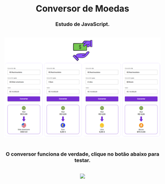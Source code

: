 <h1 align="center">
  Conversor de Moedas</h1>
<h3 align="center">Estudo de JavaScript.</h3>
<br>

<div align="center">
  <img width="600px" src="https://github.com/feliperyo/conversor-de-moedas/blob/master/assets/allCurrency.png?raw=true"/>
</div>

<br>
<h3 align="center">O conversor funciona de verdade, clique no botão abaixo para testar.</h3>
<br>
<div align="center">
<a href="https://feliperyo.github.io/conversor-de-moedas/" target="_blank"><img src="https://img.shields.io/website-up-down-green-red/http/monip.org.svg"></a>
</div>
